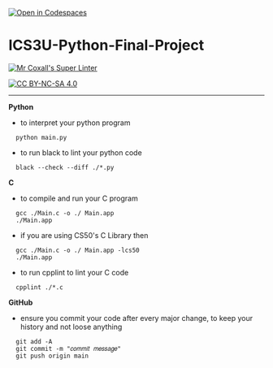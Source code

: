 [![Open in Codespaces](https://classroom.github.com/assets/launch-codespace-7f7980b617ed060a017424585567c406b6ee15c891e84e1186181d67ecf80aa0.svg)](https://classroom.github.com/open-in-codespaces?assignment_repo_id=14852982)
# ICS3U-Python-Final-Project

[![Mr Coxall's Super Linter](https://github.com/<OWNER>/<REPOSITORY>/workflows/Mr%20Coxall's%20Super%20Linter/badge.svg)](https://github.com/<OWNER>/<REPOSITORY>/actions)

[![CC BY-NC-SA 4.0](https://img.shields.io/badge/License-CC%20BY--NC--SA%204.0-blue.svg)](./LICENSE)

---

**Python**
- to interpret your python program
```console
  python main.py
```
- to run black to lint your python code
```console
  black --check --diff ./*.py
```

**C**
- to compile and run your C program
```console
  gcc ./Main.c -o ./ Main.app
  ./Main.app
```
- if you are using CS50's C Library then
```console
  gcc ./Main.c -o ./ Main.app -lcs50
  ./Main.app
```
- to run cpplint to lint your C code
```console
  cpplint ./*.c
```

**GitHub**
- ensure you commit your code after every major change, to keep your history and not loose anything
```console
  git add -A
  git commit -m "𝑐𝑜𝑚𝑚𝑖𝑡 𝑚𝑒𝑠𝑠𝑎𝑔𝑒"
  git push origin main
```
